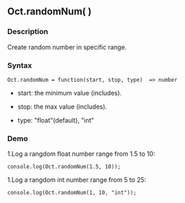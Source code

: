## Oct.randomNum( )

### Description

Create random number in specific range.

### Syntax
	Oct.randomNum = function(start, stop, type)  => number

- start: the minimum value (includes).

- stop: the max value (includes).

- type: "float"(default), "int"

### Demo

1.Log a rangdom float number range from 1.5 to 10:

	console.log(Oct.randomNum(1.5, 10));

1.Log a rangdom int number range from 5 to 25:

	console.log(Oct.randomNum(1, 10, "int"));

